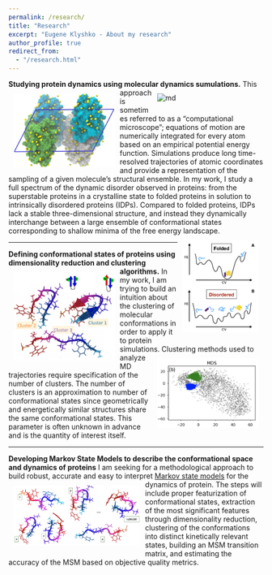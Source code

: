 ```yaml
---
permalink: /research/
title: "Research"
excerpt: "Eugene Klyshko - About my research"
author_profile: true
redirect_from: 
  - "/research.html"
---
```


**Studying protein dynamics using molecular dynamics sumulations.** 
<img src="/images/crystal.jpg" alt="idp" width="200px" align="left" style="padding:10px;"> <img src="/images/ezgif-3-e1da36ca2200.gif" alt="md" width="200px" align="right" style="padding:10px;">
This approach is sometimes referred to as a “computational microscope”; equations of motion are numerically integrated for every atom based on an empirical potential energy function. Simulations produce long time-resolved trajectories of atomic coordinates and provide a representation of the sampling of a given molecule’s structural ensemble. In my work, I study a full spectrum of the dynamic disorder observed in proteins: from the superstable proteins in a crystalline state to folded proteins in solution to intrinsically disordered proteins (IDPs). Compared to folded proteins, IDPs lack a stable three-dimensional structure, and instead they dynamically interchange between a large ensemble of conformational states corresponding to shallow minima of the free energy landscape. <img src="/images/idps.png" alt="idp" width="150px" align="right" style="padding:10px;">

---
**Defining conformational states of proteins using dimensionality reduction and clustering algorithms.**
<img src="/images/clusters.png" alt="clusters" width="200px" align="left" style="padding:10px;"> 
In my work, I am trying to build an intuition about the clustering of molecular conformations in order to apply it to protein simulations.  <img src="/images/MDS.png" alt="mds" width="200px" align="right" style="padding:10px;">  Clustering methods used to analyze MD trajectories require specification of the number of clusters. The number of clusters is an approximation to number of conformational states since geometrically and energetically similar structures share the same conformational states. This parameter is often unknown in advance and is the quantity of interest itself. 

---
**Developing Markov State Models to describe the conformational space and dynamics of proteins**
I am seeking for a methodological approach to build robust, accurate and easy to interpret [Markov state models](https://pubs.acs.org/doi/10.1021/jacs.7b12191) for the dynamics of protein.  <img src="/images/MSM.png" alt="MSMs" width="250px" align="left" style="padding:10px;"> The steps will include proper featurization of conformational states, extraction of the most significant features through dimensionality reduction, clustering  of  the  conformations  into  distinct  kinetically  relevant  states,  building  an  MSM  transition  matrix,  and estimating the accuracy of the MSM based on objective quality metrics.
